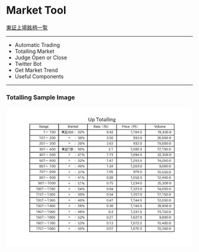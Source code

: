 # Market Tool

[東証上場銘柄一覧](https://www.jpx.co.jp/markets/statistics-equities/misc/01.html)

***

 - Automatic Trading
 - Totalling Market
 - Judge Open or Close
 - Twitter Bot
 - Get Market Trend
 - Useful Components

***

### Totalling Sample Image

![totalling sample image](./images/totalling_sample.png)
